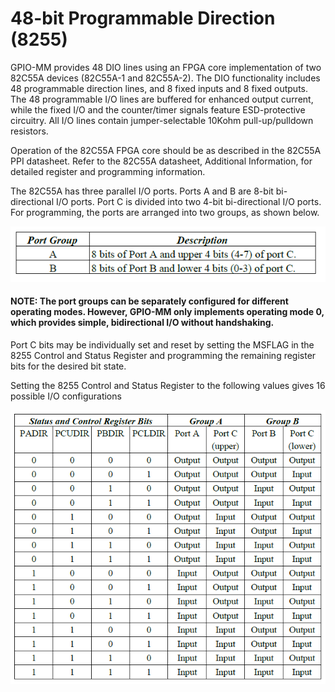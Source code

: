 # 48-bit Programmable Direction \(8255\)

GPIO-MM provides 48 DIO lines using an FPGA core implementation of two 82C55A devices \(82C55A-1 and 82C55A-2\). The DIO functionality includes 48 programmable direction lines, and 8 fixed inputs and 8 fixed outputs. The 48 programmable I/O lines are buffered for enhanced output current, while the fixed I/O and the counter/timer signals feature ESD-protective circuitry. All I/O lines contain jumper-selectable 10Kohm pull-up/pulldown resistors. 

Operation of the 82C55A FPGA core should be as described in the 82C55A PPI datasheet. Refer to the 82C55A datasheet, Additional Information, for detailed register and programming information. 

The 82C55A has three parallel I/O ports. Ports A and B are 8-bit bi-directional I/O ports. Port C is divided into two 4-bit bi-directional I/O ports. For programming, the ports are arranged into two groups, as shown below.

![](../../../.gitbook/assets/l1.png)

#### NOTE: The port groups can be separately configured for different operating modes. However, GPIO-MM only implements operating mode 0, which provides simple, bidirectional I/O without handshaking. 

Port C bits may be individually set and reset by setting the MSFLAG in the 8255 Control and Status Register and programming the remaining register bits for the desired bit state. 

Setting the 8255 Control and Status Register to the following values gives 16 possible I/O configurations

![](../../../.gitbook/assets/l2.png)

